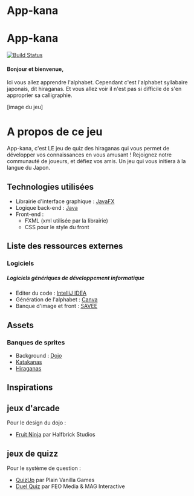 # App-kana

# App-kana

[![Build Status](https://travis-ci.org/joemccann/dillinger.svg?branch=master)](https://travis-ci.org/joemccann/dillinger)

#### Bonjour et bienvenue, 
Ici vous allez apprendre l'alphabet. 
Cependant c'est l'alphabet syllabaire japonais, dit hiraganas.
Et vous allez voir il n'est pas si difficile de s'en approprier sa calligraphie.

[image du jeu]

# A propos de ce jeu

App-kana, c'est LE jeu de quiz des hiraganas qui vous permet de développer vos connaissances en vous amusant ! Rejoignez notre communauté de joueurs, et défiez vos amis. Un jeu qui vous initiera à la langue du Japon.

## Technologies utilisées

- Librairie d'interface graphique : [JavaFX](https://openjfx.io/)
- Logique back-end : [Java](https://www.java.com/fr/)
- Front-end :
    - FXML (xml utilisée par la librairie)
    - CSS pour le style du front


## Liste des ressources externes

### Logiciels

##### Logiciels génériques de développement informatique

- Editer du code : [IntelliJ IDEA](https://www.jetbrains.com/idea/download/#section=linux)
- Génération de l'alphabet : [Canva](https://www.canva.com)
- Banque d'image et front : [SAVEE](https://www.savee.it)
   

## Assets

### Banques de sprites

- Background : [Dojo](https://github.com/florianLopitaux/app-kana/blob/feature-JavaCore/src/main/resources/fr/projectGroup/appkana/img/bg_appkana.png)
- [Katakanas](https://github.com/florianLopitaux/app-kana/tree/feature-JavaCore/src/main/resources/fr/projectGroup/appkana/img/katakana)
- [Hiraganas]()

## Inspirations

## jeux d'arcade

Pour le design du dojo :     
- [Fruit Ninja](https://fr.wikipedia.org/wiki/Fruit_Ninja) par Halfbrick Studios

## jeux de quizz

Pour le système de question :  
- [QuizUp](https://fr.wikipedia.org/wiki/QuizUp) par Plain Vanilla Games  
- [Duel Quiz](https://fr.wikipedia.org/wiki/Duel_Quiz) par FEO Media & MAG Interactive 
